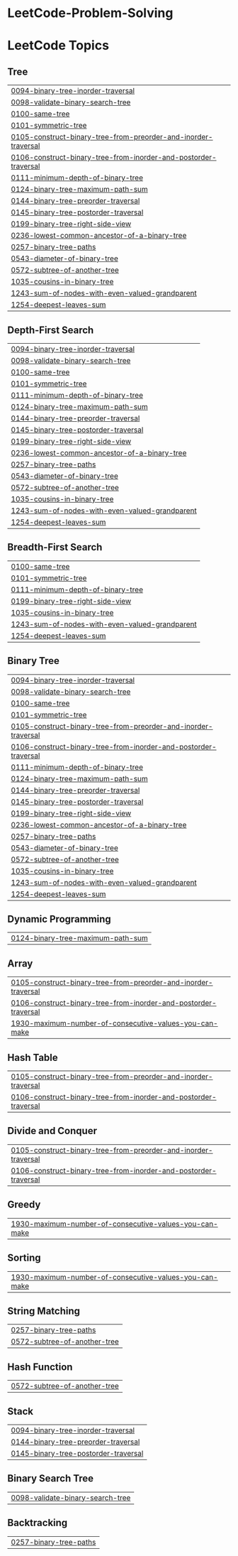 # LeetCode-Problem-Solving


<!---LeetCode Topics Start-->
# LeetCode Topics
## Tree
|  |
| ------- |
| [0094-binary-tree-inorder-traversal](https://github.com/nigamabhay671/LeetCode-Problem-Solving/tree/master/0094-binary-tree-inorder-traversal) |
| [0098-validate-binary-search-tree](https://github.com/nigamabhay671/LeetCode-Problem-Solving/tree/master/0098-validate-binary-search-tree) |
| [0100-same-tree](https://github.com/nigamabhay671/LeetCode-Problem-Solving/tree/master/0100-same-tree) |
| [0101-symmetric-tree](https://github.com/nigamabhay671/LeetCode-Problem-Solving/tree/master/0101-symmetric-tree) |
| [0105-construct-binary-tree-from-preorder-and-inorder-traversal](https://github.com/nigamabhay671/LeetCode-Problem-Solving/tree/master/0105-construct-binary-tree-from-preorder-and-inorder-traversal) |
| [0106-construct-binary-tree-from-inorder-and-postorder-traversal](https://github.com/nigamabhay671/LeetCode-Problem-Solving/tree/master/0106-construct-binary-tree-from-inorder-and-postorder-traversal) |
| [0111-minimum-depth-of-binary-tree](https://github.com/nigamabhay671/LeetCode-Problem-Solving/tree/master/0111-minimum-depth-of-binary-tree) |
| [0124-binary-tree-maximum-path-sum](https://github.com/nigamabhay671/LeetCode-Problem-Solving/tree/master/0124-binary-tree-maximum-path-sum) |
| [0144-binary-tree-preorder-traversal](https://github.com/nigamabhay671/LeetCode-Problem-Solving/tree/master/0144-binary-tree-preorder-traversal) |
| [0145-binary-tree-postorder-traversal](https://github.com/nigamabhay671/LeetCode-Problem-Solving/tree/master/0145-binary-tree-postorder-traversal) |
| [0199-binary-tree-right-side-view](https://github.com/nigamabhay671/LeetCode-Problem-Solving/tree/master/0199-binary-tree-right-side-view) |
| [0236-lowest-common-ancestor-of-a-binary-tree](https://github.com/nigamabhay671/LeetCode-Problem-Solving/tree/master/0236-lowest-common-ancestor-of-a-binary-tree) |
| [0257-binary-tree-paths](https://github.com/nigamabhay671/LeetCode-Problem-Solving/tree/master/0257-binary-tree-paths) |
| [0543-diameter-of-binary-tree](https://github.com/nigamabhay671/LeetCode-Problem-Solving/tree/master/0543-diameter-of-binary-tree) |
| [0572-subtree-of-another-tree](https://github.com/nigamabhay671/LeetCode-Problem-Solving/tree/master/0572-subtree-of-another-tree) |
| [1035-cousins-in-binary-tree](https://github.com/nigamabhay671/LeetCode-Problem-Solving/tree/master/1035-cousins-in-binary-tree) |
| [1243-sum-of-nodes-with-even-valued-grandparent](https://github.com/nigamabhay671/LeetCode-Problem-Solving/tree/master/1243-sum-of-nodes-with-even-valued-grandparent) |
| [1254-deepest-leaves-sum](https://github.com/nigamabhay671/LeetCode-Problem-Solving/tree/master/1254-deepest-leaves-sum) |
## Depth-First Search
|  |
| ------- |
| [0094-binary-tree-inorder-traversal](https://github.com/nigamabhay671/LeetCode-Problem-Solving/tree/master/0094-binary-tree-inorder-traversal) |
| [0098-validate-binary-search-tree](https://github.com/nigamabhay671/LeetCode-Problem-Solving/tree/master/0098-validate-binary-search-tree) |
| [0100-same-tree](https://github.com/nigamabhay671/LeetCode-Problem-Solving/tree/master/0100-same-tree) |
| [0101-symmetric-tree](https://github.com/nigamabhay671/LeetCode-Problem-Solving/tree/master/0101-symmetric-tree) |
| [0111-minimum-depth-of-binary-tree](https://github.com/nigamabhay671/LeetCode-Problem-Solving/tree/master/0111-minimum-depth-of-binary-tree) |
| [0124-binary-tree-maximum-path-sum](https://github.com/nigamabhay671/LeetCode-Problem-Solving/tree/master/0124-binary-tree-maximum-path-sum) |
| [0144-binary-tree-preorder-traversal](https://github.com/nigamabhay671/LeetCode-Problem-Solving/tree/master/0144-binary-tree-preorder-traversal) |
| [0145-binary-tree-postorder-traversal](https://github.com/nigamabhay671/LeetCode-Problem-Solving/tree/master/0145-binary-tree-postorder-traversal) |
| [0199-binary-tree-right-side-view](https://github.com/nigamabhay671/LeetCode-Problem-Solving/tree/master/0199-binary-tree-right-side-view) |
| [0236-lowest-common-ancestor-of-a-binary-tree](https://github.com/nigamabhay671/LeetCode-Problem-Solving/tree/master/0236-lowest-common-ancestor-of-a-binary-tree) |
| [0257-binary-tree-paths](https://github.com/nigamabhay671/LeetCode-Problem-Solving/tree/master/0257-binary-tree-paths) |
| [0543-diameter-of-binary-tree](https://github.com/nigamabhay671/LeetCode-Problem-Solving/tree/master/0543-diameter-of-binary-tree) |
| [0572-subtree-of-another-tree](https://github.com/nigamabhay671/LeetCode-Problem-Solving/tree/master/0572-subtree-of-another-tree) |
| [1035-cousins-in-binary-tree](https://github.com/nigamabhay671/LeetCode-Problem-Solving/tree/master/1035-cousins-in-binary-tree) |
| [1243-sum-of-nodes-with-even-valued-grandparent](https://github.com/nigamabhay671/LeetCode-Problem-Solving/tree/master/1243-sum-of-nodes-with-even-valued-grandparent) |
| [1254-deepest-leaves-sum](https://github.com/nigamabhay671/LeetCode-Problem-Solving/tree/master/1254-deepest-leaves-sum) |
## Breadth-First Search
|  |
| ------- |
| [0100-same-tree](https://github.com/nigamabhay671/LeetCode-Problem-Solving/tree/master/0100-same-tree) |
| [0101-symmetric-tree](https://github.com/nigamabhay671/LeetCode-Problem-Solving/tree/master/0101-symmetric-tree) |
| [0111-minimum-depth-of-binary-tree](https://github.com/nigamabhay671/LeetCode-Problem-Solving/tree/master/0111-minimum-depth-of-binary-tree) |
| [0199-binary-tree-right-side-view](https://github.com/nigamabhay671/LeetCode-Problem-Solving/tree/master/0199-binary-tree-right-side-view) |
| [1035-cousins-in-binary-tree](https://github.com/nigamabhay671/LeetCode-Problem-Solving/tree/master/1035-cousins-in-binary-tree) |
| [1243-sum-of-nodes-with-even-valued-grandparent](https://github.com/nigamabhay671/LeetCode-Problem-Solving/tree/master/1243-sum-of-nodes-with-even-valued-grandparent) |
| [1254-deepest-leaves-sum](https://github.com/nigamabhay671/LeetCode-Problem-Solving/tree/master/1254-deepest-leaves-sum) |
## Binary Tree
|  |
| ------- |
| [0094-binary-tree-inorder-traversal](https://github.com/nigamabhay671/LeetCode-Problem-Solving/tree/master/0094-binary-tree-inorder-traversal) |
| [0098-validate-binary-search-tree](https://github.com/nigamabhay671/LeetCode-Problem-Solving/tree/master/0098-validate-binary-search-tree) |
| [0100-same-tree](https://github.com/nigamabhay671/LeetCode-Problem-Solving/tree/master/0100-same-tree) |
| [0101-symmetric-tree](https://github.com/nigamabhay671/LeetCode-Problem-Solving/tree/master/0101-symmetric-tree) |
| [0105-construct-binary-tree-from-preorder-and-inorder-traversal](https://github.com/nigamabhay671/LeetCode-Problem-Solving/tree/master/0105-construct-binary-tree-from-preorder-and-inorder-traversal) |
| [0106-construct-binary-tree-from-inorder-and-postorder-traversal](https://github.com/nigamabhay671/LeetCode-Problem-Solving/tree/master/0106-construct-binary-tree-from-inorder-and-postorder-traversal) |
| [0111-minimum-depth-of-binary-tree](https://github.com/nigamabhay671/LeetCode-Problem-Solving/tree/master/0111-minimum-depth-of-binary-tree) |
| [0124-binary-tree-maximum-path-sum](https://github.com/nigamabhay671/LeetCode-Problem-Solving/tree/master/0124-binary-tree-maximum-path-sum) |
| [0144-binary-tree-preorder-traversal](https://github.com/nigamabhay671/LeetCode-Problem-Solving/tree/master/0144-binary-tree-preorder-traversal) |
| [0145-binary-tree-postorder-traversal](https://github.com/nigamabhay671/LeetCode-Problem-Solving/tree/master/0145-binary-tree-postorder-traversal) |
| [0199-binary-tree-right-side-view](https://github.com/nigamabhay671/LeetCode-Problem-Solving/tree/master/0199-binary-tree-right-side-view) |
| [0236-lowest-common-ancestor-of-a-binary-tree](https://github.com/nigamabhay671/LeetCode-Problem-Solving/tree/master/0236-lowest-common-ancestor-of-a-binary-tree) |
| [0257-binary-tree-paths](https://github.com/nigamabhay671/LeetCode-Problem-Solving/tree/master/0257-binary-tree-paths) |
| [0543-diameter-of-binary-tree](https://github.com/nigamabhay671/LeetCode-Problem-Solving/tree/master/0543-diameter-of-binary-tree) |
| [0572-subtree-of-another-tree](https://github.com/nigamabhay671/LeetCode-Problem-Solving/tree/master/0572-subtree-of-another-tree) |
| [1035-cousins-in-binary-tree](https://github.com/nigamabhay671/LeetCode-Problem-Solving/tree/master/1035-cousins-in-binary-tree) |
| [1243-sum-of-nodes-with-even-valued-grandparent](https://github.com/nigamabhay671/LeetCode-Problem-Solving/tree/master/1243-sum-of-nodes-with-even-valued-grandparent) |
| [1254-deepest-leaves-sum](https://github.com/nigamabhay671/LeetCode-Problem-Solving/tree/master/1254-deepest-leaves-sum) |
## Dynamic Programming
|  |
| ------- |
| [0124-binary-tree-maximum-path-sum](https://github.com/nigamabhay671/LeetCode-Problem-Solving/tree/master/0124-binary-tree-maximum-path-sum) |
## Array
|  |
| ------- |
| [0105-construct-binary-tree-from-preorder-and-inorder-traversal](https://github.com/nigamabhay671/LeetCode-Problem-Solving/tree/master/0105-construct-binary-tree-from-preorder-and-inorder-traversal) |
| [0106-construct-binary-tree-from-inorder-and-postorder-traversal](https://github.com/nigamabhay671/LeetCode-Problem-Solving/tree/master/0106-construct-binary-tree-from-inorder-and-postorder-traversal) |
| [1930-maximum-number-of-consecutive-values-you-can-make](https://github.com/nigamabhay671/LeetCode-Problem-Solving/tree/master/1930-maximum-number-of-consecutive-values-you-can-make) |
## Hash Table
|  |
| ------- |
| [0105-construct-binary-tree-from-preorder-and-inorder-traversal](https://github.com/nigamabhay671/LeetCode-Problem-Solving/tree/master/0105-construct-binary-tree-from-preorder-and-inorder-traversal) |
| [0106-construct-binary-tree-from-inorder-and-postorder-traversal](https://github.com/nigamabhay671/LeetCode-Problem-Solving/tree/master/0106-construct-binary-tree-from-inorder-and-postorder-traversal) |
## Divide and Conquer
|  |
| ------- |
| [0105-construct-binary-tree-from-preorder-and-inorder-traversal](https://github.com/nigamabhay671/LeetCode-Problem-Solving/tree/master/0105-construct-binary-tree-from-preorder-and-inorder-traversal) |
| [0106-construct-binary-tree-from-inorder-and-postorder-traversal](https://github.com/nigamabhay671/LeetCode-Problem-Solving/tree/master/0106-construct-binary-tree-from-inorder-and-postorder-traversal) |
## Greedy
|  |
| ------- |
| [1930-maximum-number-of-consecutive-values-you-can-make](https://github.com/nigamabhay671/LeetCode-Problem-Solving/tree/master/1930-maximum-number-of-consecutive-values-you-can-make) |
## Sorting
|  |
| ------- |
| [1930-maximum-number-of-consecutive-values-you-can-make](https://github.com/nigamabhay671/LeetCode-Problem-Solving/tree/master/1930-maximum-number-of-consecutive-values-you-can-make) |
## String Matching
|  |
| ------- |
| [0257-binary-tree-paths](https://github.com/nigamabhay671/LeetCode-Problem-Solving/tree/master/0257-binary-tree-paths) |
| [0572-subtree-of-another-tree](https://github.com/nigamabhay671/LeetCode-Problem-Solving/tree/master/0572-subtree-of-another-tree) |
## Hash Function
|  |
| ------- |
| [0572-subtree-of-another-tree](https://github.com/nigamabhay671/LeetCode-Problem-Solving/tree/master/0572-subtree-of-another-tree) |
## Stack
|  |
| ------- |
| [0094-binary-tree-inorder-traversal](https://github.com/nigamabhay671/LeetCode-Problem-Solving/tree/master/0094-binary-tree-inorder-traversal) |
| [0144-binary-tree-preorder-traversal](https://github.com/nigamabhay671/LeetCode-Problem-Solving/tree/master/0144-binary-tree-preorder-traversal) |
| [0145-binary-tree-postorder-traversal](https://github.com/nigamabhay671/LeetCode-Problem-Solving/tree/master/0145-binary-tree-postorder-traversal) |
## Binary Search Tree
|  |
| ------- |
| [0098-validate-binary-search-tree](https://github.com/nigamabhay671/LeetCode-Problem-Solving/tree/master/0098-validate-binary-search-tree) |
## Backtracking
|  |
| ------- |
| [0257-binary-tree-paths](https://github.com/nigamabhay671/LeetCode-Problem-Solving/tree/master/0257-binary-tree-paths) |
<!---LeetCode Topics End-->
